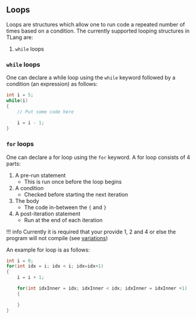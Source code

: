 ## Loops

Loops are structures which allow one to run code a repeated number of times based on a condition. The currently supported looping structures in TLang are:

1. `while` loops

### `while` loops

One can declare a while loop using the `while` keyword followed by a condition (an expression) as follows:

```d
int i = 5;
while(i)
{
    // Put some code here
    
    i = i - 1;
}
```

### `for` loops

One can declare a for loop using the `for` keyword. A for loop consists of 4 parts:

1. A pre-run statement
    * This is run once before the loop begins
2. A condition
    * Checked before starting the next iteration
3. The body
    * The code in-between the `{` and `}`
4. A post-iteration statement
    * Run at the end of each iteration

!!! info
    Currently it is required that your provide 1, 2 and 4 or else the program will not compile (see [variations](http://deavmi.assigned.network/git/tlang/tlang/issues/79))

An example for loop is as follows:

```d
int i = 0;
for(int idx = i; idx < i; idx=idx+1)
{
    i = i + 1;

    for(int idxInner = idx; idxInner < idx; idxInner = idxInner +1)
    {

    }
}
```